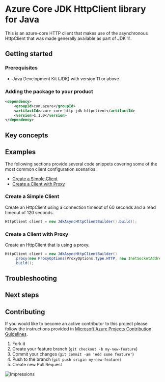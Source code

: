 # Azure Core JDK HttpClient library for Java

This is an azure-core HTTP client that makes use of the asynchronous HttpClient that was made generally available as 
part of JDK 11. 

## Getting started

### Prerequisites

- Java Development Kit (JDK) with version 11 or above

### Adding the package to your product

[//]: # ({x-version-update-start;com.azure:azure-core-http-jdk-httpclient;current})
```xml
<dependency>
    <groupId>com.azure</groupId>
    <artifactId>azure-core-http-jdk-httpclient</artifactId>
    <version>1.1.0</version>
</dependency>
```
[//]: # ({x-version-update-end})

## Key concepts

## Examples

The following sections provide several code snippets covering some of the most common client configuration scenarios.

- [Create a Simple Client](#create-a-simple-client)
- [Create a Client with Proxy](#create-a-client-with-proxy)

### Create a Simple Client

Create an HttpClient using a connection timeout of 60 seconds and a read timeout of 120 seconds.

<!-- embedme ./src/samples/java/com/azure/core/http/jdk/httpclient/ReadmeSamples.java#L23-L23 -->
```java
HttpClient client = new JdkAsyncHttpClientBuilder().build();
```

### Create a Client with Proxy

Create an HttpClient that is using a proxy.

<!-- embedme ./src/samples/java/com/azure/core/http/jdk/httpclient/ReadmeSamples.java#L30-L32 -->
```java
HttpClient client = new JdkAsyncHttpClientBuilder()
    .proxy(new ProxyOptions(ProxyOptions.Type.HTTP, new InetSocketAddress("<proxy-host>", 8888)))
    .build();
```

## Troubleshooting

## Next steps

## Contributing

If you would like to become an active contributor to this project please follow the instructions provided in [Microsoft
Azure Projects Contribution Guidelines](http://azure.github.io/guidelines.html).

1. Fork it
1. Create your feature branch (`git checkout -b my-new-feature`)
1. Commit your changes (`git commit -am 'Add some feature'`)
1. Push to the branch (`git push origin my-new-feature`)
1. Create new Pull Request

![Impressions](https://azure-sdk-impressions.azurewebsites.net/api/impressions/azure-sdk-for-java%2Fsdk%2Fcore%2Fazure-core-http-jdk-httpclient%2FREADME.png)

